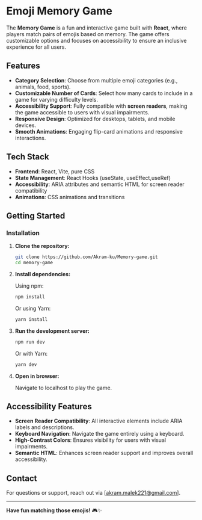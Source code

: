 # Emoji Memory Game

The **Memory Game** is a fun and interactive game built with **React**, where players match pairs of emojis based on memory. The game offers customizable options and focuses on accessibility to ensure an inclusive experience for all users.

## Features

- **Category Selection**: Choose from multiple emoji categories (e.g., animals, food, sports).
- **Customizable Number of Cards**: Select how many cards to include in a game for varying difficulty levels.
- **Accessibility Support**: Fully compatible with **screen readers**, making the game accessible to users with visual impairments.
- **Responsive Design**: Optimized for desktops, tablets, and mobile devices.
- **Smooth Animations**: Engaging flip-card animations and responsive interactions.

## Tech Stack

- **Frontend**: React, Vite, pure CSS
- **State Management**: React Hooks (useState, useEffect,useRef)
- **Accessibility**: ARIA attributes and semantic HTML for screen reader compatibility
- **Animations**: CSS animations and transitions

## Getting Started

### Installation

1. **Clone the repository:**

   ```bash
   git clone https://github.com/Akram-ku/Memory-game.git
   cd memory-game
   ```

2. **Install dependencies:**

   Using npm:

   ```bash
   npm install
   ```

   Or using Yarn:

   ```bash
   yarn install
   ```

3. **Run the development server:**

   ```bash
   npm run dev
   ```

   Or with Yarn:

   ```bash
   yarn dev
   ```

4. **Open in browser:**

   Navigate to localhost to play the game.

## Accessibility Features

- **Screen Reader Compatibility**: All interactive elements include ARIA labels and descriptions.
- **Keyboard Navigation**: Navigate the game entirely using a keyboard.
- **High-Contrast Colors**: Ensures visibility for users with visual impairments.
- **Semantic HTML**: Enhances screen reader support and improves overall accessibility.

## Contact

For questions or support, reach out via [akram.malek221@gmail.com].

---

**Have fun matching those emojis!** 🎮✨
